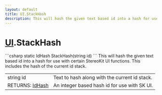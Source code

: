 ```yaml
---
layout: default
title: UI.StackHash
description: This will hash the given text based id into a hash for use with certain StereoKit UI functions. This includes the hash of the current id stack.
---
```

# [UI]({{site.url}}/Pages/StereoKit/UI.html).StackHash

<div class='signature' markdown='1'>
```csharp
static IdHash StackHash(string id)
```
This will hash the given text based id into a hash for use
with certain StereoKit UI functions. This includes the hash of the
current id stack.
</div>

|  |  |
|--|--|
|string id|Text to hash along with the current id stack.|
|RETURNS: [IdHash]({{site.url}}/Pages/StereoKit/IdHash.html)|An integer based hash id for use with SK UI.|




